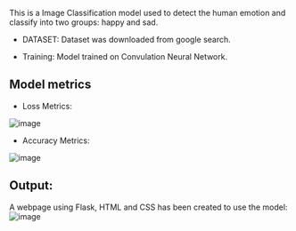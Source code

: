 This is a Image Classification model used to detect the human emotion and classify into two groups: happy and sad.

- DATASET: Dataset was downloaded from google search.

- Training: Model trained on Convulation Neural Network.

## Model metrics

- Loss Metrics:
  
![image](https://github.com/user-attachments/assets/395c23e1-c898-4d2c-a525-7f0518be3e54)



- Accuracy Metrics:
  
![image](https://github.com/user-attachments/assets/dbb2f725-1c4e-4efd-b046-7858776549d5)


## Output:
A webpage using Flask, HTML and CSS has been created to use the model:
![image](https://github.com/user-attachments/assets/57be2720-1638-4ed1-a422-a6df109dc2e6)

